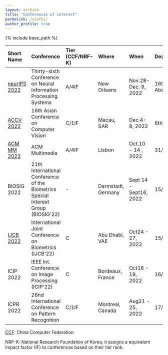 ```yaml
---
layout: archive
title: "Conferences of interest"
permalink: /confoi/
author_profile: true
---
```


{% include base_path %}

| Short Name| Conference | Tier (CCF/NRF-K) | Where  | When| Deadline|
| :----------------------- | :--------------------------------------------------------------------------------- | :--------------------| :----------------- | :----------------------- | :--------- |
| [neurIPS 2022](https://nips.cc/) | Thirty-sixth Conference on Neural Information Processing Systems |A/4IF| New Orleans| Nov.28-Dec. 9, 2022 | 16th/05/2022 Abstract |
| [ACCV 2022](https://accv2022.org/en/CALL-FOR-PAPERS.html) | 16th Asian Conference on Computer Vision |C/1IF| Macau, SAR| Dec.4-8, 2022 | 6th/07/2022 |
| [ACM MM 2022](https://2022.acmmm.org/important-dates/) | ACM Multimedia |A/4IF| Lisbon  | Oct.10 - 14 , 2022 | 31/03/2022(abstract) |
| BIOSIG 2022| 21th International Conference of the Biometrics Special Interest Group (BIOSIG'22) | - | Darmstadt, Germany | Sept 14 - Sept16, 2022 | 15/06/2022 |
| [IJCB 2022](https://ijcb2022.org/)  | International Joint Conference on Biometrics (IJCB'22) | C | Abu Dhabi, VAE  | Oct24 - 27, 2022  | 15/04/2022 |
| ICIP 2022  | IEEE Int. Conference on Image Processing (ICIP'22)| C | Bordeaux, France| Oct16 - 19, 2022  | 16/02/2022 |
| ICPR 2022  | 26nd International Conference on Pattern Recognition | C/1IF | Montreal, Canada| Aug21 - 25, 2022  | 17/01/2022 |

[CCF](https://www.ccf.org.cn/Academic_Evaluation/By_category/):  China Computer Federation

NRF-K: National Research Foundation of Korea, it assigns a equivalent impact factor (IF) to conferences based on their tier rank.


